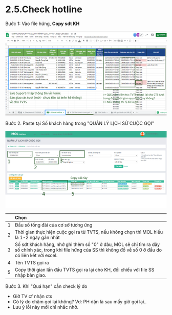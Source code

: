 # 2.5.Check hotline

Bước 1: Vào file hứng, **Copy sdt KH** 

![](../../.gitbook/assets/3%20%283%29.png)

Bước 2. Paste tại Số khách hàng trong "QUẢN LÝ LỊCH SỬ CUỘC GỌI" 

![](../../.gitbook/assets/4%20%281%29.png)

|  | Chọn |
| :--- | :--- |
| 1 | Đầu số tổng đài của cơ sở tương ứng |
| 2 | Thời gian thực hiện cuộc gọi ra từ TVTS, nếu không chọn thì MOL hiểu là 1-2 ngày gần nhất |
| 3 | Số sdt khách hàng, nhớ ghi thêm số "0" ở đâu, MOL sẽ chỉ tìm ra dãy số chính xác, trong khi file hứng của SS thì không đổ về số 0 ở đầu do có liên kết với excel. |
| 4 | Tên TVTS gọi ra |
| 5 | Copy thời gian lần đầu TVTS gọi ra lại cho KH, đối chiếu với file SS nhập bàn giao.  |

Bước 3. Khi "Quá hạn" cần check lý do

* Giờ TV cf nhận cts
* Có lý do chậm gọi lại không? Vd: PH dặn là sau mấy giờ gọi lại..
* Lưu ý lỗi này mới chỉ nhắc nhở.

